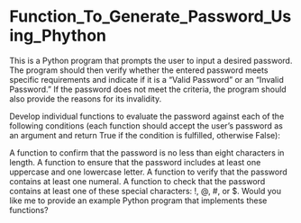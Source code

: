# Function_To_Generate_Password_Using_Phython
This is a Python program that prompts the user to input a desired password. The program should then verify whether the entered password meets specific requirements and indicate if it is a “Valid Password” or an “Invalid Password.” If the password does not meet the criteria, the program should also provide the reasons for its invalidity.

Develop individual functions to evaluate the password against each of the following conditions (each function should accept the user’s password as an argument and return True if the condition is fulfilled, otherwise False):

A function to confirm that the password is no less than eight characters in length. A function to ensure that the password includes at least one uppercase and one lowercase letter. A function to verify that the password contains at least one numeral. A function to check that the password contains at least one of these special characters: !, @, #, or $. Would you like me to provide an example Python program that implements these functions?

